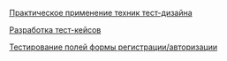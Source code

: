 [Практическое применение техник тест-дизайна](https://docs.google.com/spreadsheets/d/18dQzGfAnBI-m2wYDPy3HjgYiX8vQq9p3Ql67dC5kEqs/edit?usp=sharing)


[Разработка тест-кейсов](https://docs.google.com/spreadsheets/d/1ixGRLZHAQKWY5VfAyC9u1nXBqs_3y8Ij7W7bWq8fVPw/edit?usp=sharing)


[Тестирование полей формы регистрации/авторизации](https://docs.google.com/spreadsheets/d/1-NFc7XzsIMG70t2v-Ows7Sb7W0swVGkcs6_eCaoxrCM/edit?usp=sharing)
